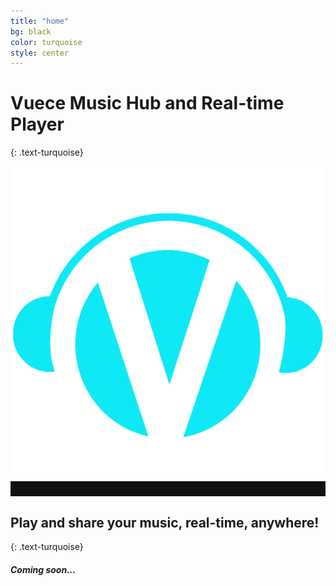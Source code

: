 ```yaml
---
title: "home"
bg: black
color: turquoise
style: center
---
```


# Vuece Music Hub and Real-time Player
{: .text-turquoise}

<span class="fa-stack subtlecircle" style="font-size:100px; background:#111111">
  <img src="img/Logo_LightBlue_Blurred.png">
</span>

## Play and share your music, real-time, anywhere!
{: .text-turquoise}

#### *Coming soon...*

